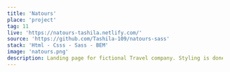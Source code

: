 ```yaml
---
title: 'Natours'
place: 'project'
tag: 11
live: 'https://natours-tashila.netlify.com/'
source: 'https://github.com/Tashila-109/natours-sass'
stack: 'Html - Csss - Sass - BEM'
image: 'natours.png'
description: Landing page for fictional Travel company. Styling is done with Sass and custom grid is used for layout. Advanced animations are also present on the website. The website is completely responsive.
---
```

